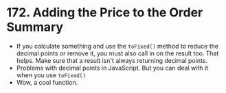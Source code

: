# 172. Adding the Price to the Order Summary
- If you calculate something and use the `toFixed()` method to reduce the decimal points or remove it, you must also call in on the result too. That helps. Make sure that a result isn't always returning decimal points.
- Problems with decimal points in JavaScript. But you can deal with it when you use `toFixed()`
- Wow, a cool function. 